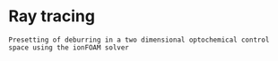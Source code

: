 # Ray tracing
`Presetting of deburring in a two dimensional optochemical control space using the ionFOAM solver`
